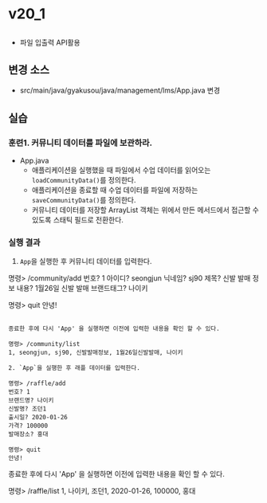 # v20_1

##

-  파일 입출력 API활용

## 변경 소스

- src/main/java/gyakusou/java/management/lms/App.java 변경  

  
## 실습

### 훈련1. 커뮤니티 데이터를 파일에 보관하라.

- App.java
    - 애플리케이션을 실행했을 때 파일에서 수업 데이터를 읽어오는 `loadCommunityData()`를 정의한다.
    - 애플리케이션을 종료할 때 수업 데이터를 파일에 저장하는 `saveCommunityData()`를 정의한다.
    - 커뮤니티 데이터를 저장할 ArrayList 객체는 위에서 만든 메서드에서 접근할 수 있도록 스태틱 필드로 전환한다.
  
### 실행 결과

1. `App`을 실행한 후 커뮤니티 데이터를 입력한다.

명령> /community/add
번호? 1
아이디? seongjun
닉네임? sj90
제목? 신발 발매 정보
내용? 1월26일 신발 발매
브랜드태그? 나이키

명령> quit
안녕!
```

종료한 후에 다시 'App' 을 실행하면 이전에 입력한 내용을 확인 할 수 있다.

명령> /community/list
1, seongjun, sj90, 신발발매정보, 1월26일신발발매, 나이키

2. `App`을 실행한 후 래플 데이터를 입력한다.

명령> /raffle/add
번호? 1
브랜드명? 나이키
신발명? 조던1
출시일? 2020-01-26
가격? 100000
발매장소? 홍대

명령> quit
안녕!
```

종료한 후에 다시 'App' 을 실행하면 이전에 입력한 내용을 확인 할 수 있다.

명령> /raffle/list
1, 나이키, 조던1, 2020-01-26, 100000, 홍대















